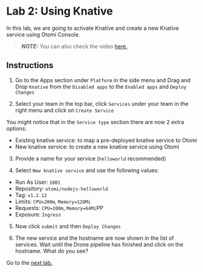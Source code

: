 # Lab 2: Using Knative

In this lab, we are going to activate Knative and create a new Knative service using Otomi Console.

> **_NOTE:_** You can also check the video [here.](https://youtu.be/aIeuEsqzcsw)

## Instructions

1. Go to the Apps section under `Platform` in the side menu and Drag and Drop `Knative` from the `Disabled apps` to the `Enabled apps` and `Deploy Changes`

2. Select your team in the top bar, click `Services` under your team in the right menu and click on `Create Service`

You might notice that in the `Service type` section there are now 2 extra options:

- Existing knative service: to map a pre-deployed knative service to Otomi
- New knative service: to create a new knative service using Otomi

3. Provide a name for your service (`helloworld` recommended)

4. Select `New knative service` and use the following values:

- Run As User: `1001`
- Repository: `otomi/nodejs-helloworld`
- Tag: `v1.2.12`
- Limits: `CPU=200m`, `Memory=128Mi`
- Requests: `CPU=100m`, `Memory=64Mi`PP
- Exposure: `Ingress`

5. Now click `submit` and then `Deploy Changes`

6. The new service and the hostname are now shown in the list of services. Wait until the Drone pipeline has finished and click on the hostname. What do you see?

Go to the [next lab.](../03-activate-apps/README.md)
